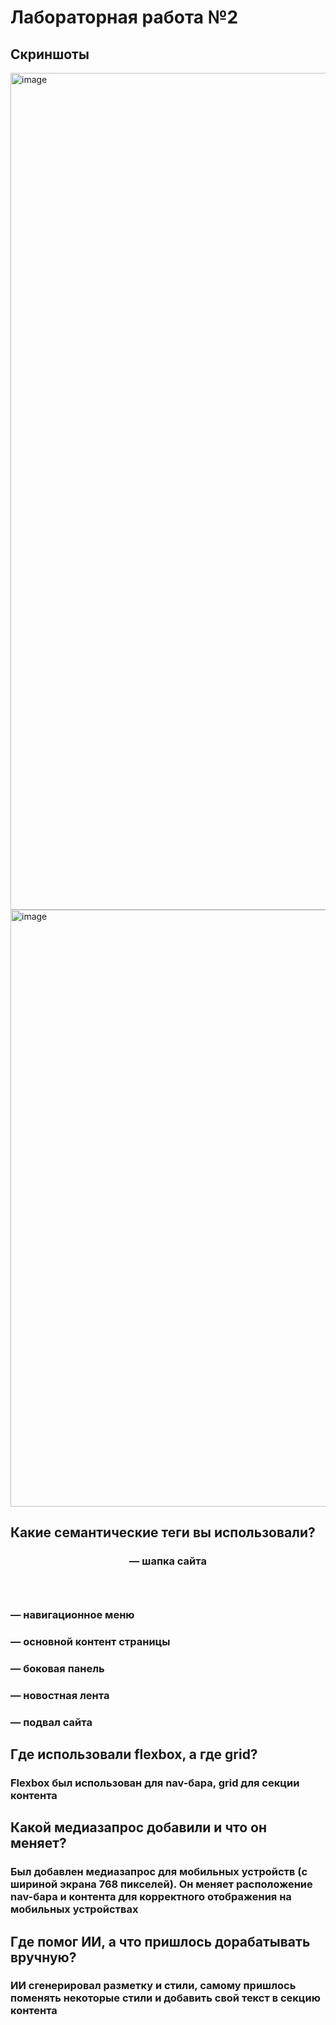# Лабораторная работа №2 #
## Скриншоты ##
<img width="2544" height="1339" alt="image" src="https://github.com/user-attachments/assets/0ace55e5-0cce-4126-8c13-ba8a0f984d0e" />
<img width="778" height="955" alt="image" src="https://github.com/user-attachments/assets/ff7699a9-32b9-4623-9f2d-577f6f88dd69" />

## Какие семантические теги вы использовали? 

### <header> — шапка сайта

### <nav> — навигационное меню

### <main> — основной контент страницы

### <aside> — боковая панель

### <section> — новостная лента

### <footer> — подвал сайта
  
## Где использовали flexbox, а где grid?

### Flexbox был использован для nav-бара, grid для секции контента

## Какой медиазапрос добавили и что он меняет?

### Был добавлен медиазапрос для мобильных устройств (с шириной экрана 768 пикселей). Он меняет расположение nav-бара и контента для корректного отображения на мобильных устройствах

## Где помог ИИ, а что пришлось дорабатывать вручную?

### ИИ сгенерировал разметку и стили, самому пришлось поменять некоторые стили и добавить свой текст в секцию контента
